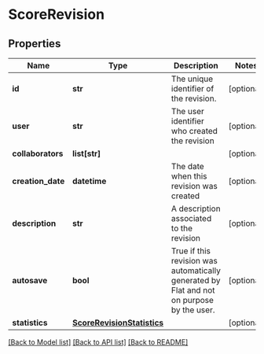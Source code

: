 # ScoreRevision

## Properties
Name | Type | Description | Notes
------------ | ------------- | ------------- | -------------
**id** | **str** | The unique identifier of the revision. | [optional] 
**user** | **str** | The user identifier who created the revision | [optional] 
**collaborators** | **list[str]** |  | [optional] 
**creation_date** | **datetime** | The date when this revision was created | [optional] 
**description** | **str** | A description associated to the revision | [optional] 
**autosave** | **bool** | True if this revision was automatically generated by Flat and not on purpose by the user.  | [optional] 
**statistics** | [**ScoreRevisionStatistics**](ScoreRevisionStatistics.md) |  | [optional] 

[[Back to Model list]](../README.md#documentation-for-models) [[Back to API list]](../README.md#documentation-for-api-endpoints) [[Back to README]](../README.md)


